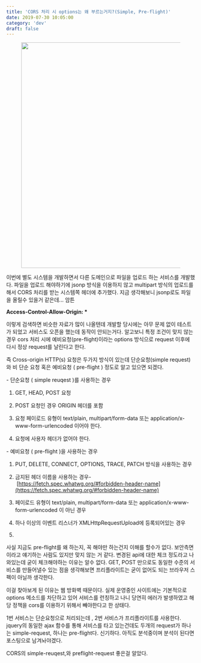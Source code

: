 ```yaml
---
title: 'CORS 처리 시 options는 왜 부르는거지?(Simple, Pre-flight)'
date: 2019-07-30 10:05:00
category: 'dev'
draft: false
---
```


<figure class="imageblock alignCenter" width="600"><span data-url="https://blog.kakaocdn.net/dn/mosHr/btqw86nKl8B/1oa9m9GWkTMCOwKs06sUSk/img.jpg" data-lightbox="lightbox" data-alt=""><img src="https://blog.kakaocdn.net/dn/mosHr/btqw86nKl8B/1oa9m9GWkTMCOwKs06sUSk/img.jpg" srcset="https://img1.daumcdn.net/thumb/R1280x0/?scode=mtistory2&amp;fname=https%3A%2F%2Fblog.kakaocdn.net%2Fdn%2FmosHr%2Fbtqw86nKl8B%2F1oa9m9GWkTMCOwKs06sUSk%2Fimg.jpg" width="600"></span></figure>

이번에 별도 시스템을 개발하면서 다른 도메인으로 파일을 업로드 하는 서비스를 개발했다. 파일을 업로드 해야하기에 jsonp 방식을 이용하지 않고 multipart 방식의 업로드를 해서 CORS 처리를 받는 시스템쪽 헤더에 추가했다. 지금 생각해보니 jsonp로도 파일을 올릴수 있을거 같은데... 암튼

**Access-Control-Allow-Origin: \***

이렇게 검색하면 비슷한 자료가 많이 나올텐데 개발할 당시에는 아무 문제 없이 테스트가 되었고 서비스도 오픈을 했는데 동작이 안되는거다. 알고보니 특정 조건이 맞지 않는 경우 cors 처리 시에 예비요청(pre-flight)이라는 options 방식으로 request 이후에 다시 정상 request를 날린다고 한다.

즉 Cross-origin HTTP(s) 요청은 두가지 방식이 있는데 단순요청(simple request) 와 비 단순 요청 혹은 예비요청 ( pre-flight ) 정도로 알고 있으면 되겠다.

\- 단순요청 ( simple reuqest )를 사용하는 경우

1) GET, HEAD, POST 요청

2) POST 요청인 경우 ORIGIN 헤더를 포함

3) 요청 페이로드 유형이 text/plain, multipart/form-data 또는 application/x-www-form-urlencoded 이어야 한다.

4) 요청에 사용자 헤더가 없어야 한다.

\- 예비요청 ( pre-flight )을 사용하는 경우

1) PUT, DELETE, CONNECT, OPTIONS, TRACE, PATCH 방식을 사용하는 경우

2) 금지된 헤더 이름을 사용하는 경우- [https://fetch.spec.whatwg.org/#forbidden-header-name](https://fetch.spec.whatwg.org/#forbidden-header-name)

3) 페이로드 유형이 text/plain, multipart/form-data 또는 application/x-www-form-urlencoded 이 아닌 경우

4) 하나 이상의 이벤트 리스너가 XMLHttpRequestUpload에 등록되어있는 경우

5)

사실 지금도 pre-flight를 왜 하는지, 꼭 해야만 하는건지 이해를 할수가 없다. 보안측면이라고 얘기하는 사람도 있지만 맞지 않는 거 같다. 변경된 api에 대한 체크 정도라고 나와있는데 굳이 체크해야하는 이유는 알수 없다. GET, POST 만으로도 동일한 수준의 서비스를 만들어낼수 있는 점을 생각해보면 프리플라이트는 굳이 없어도 되는 브라우저 스펙이 아닐까 생각한다. 

이걸 찾아보게 된 이유는 웹 방화벽 때문이다. 실제 운영중인 사이트에는 기본적으로 options 메소드를 차단하고 있어 서비스를 런칭하고 나니 당연히 에러가 발생하였고 해당 정책을 cors를 이용하기 위해서 빼야한다고 한 상태다.

1번 서비스는 단순요청으로 처리되는데 , 2번 서비스가 프리플라이트를 사용한다. jquery의 동일한 ajax 함수를 통해 서비스를 타고 있는건데도 두개의 request가 하나는 simple-request, 하나는 pre-flight다. 신기하다. 아직도 분석중이며 분석이 된다면 포스팅으로 남겨놔야겠다.

CORS의 simple-reuqest,와 preflight-request 좋은걸 알았다.
